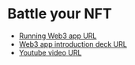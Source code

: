 ﻿# Battle your NFT

- [Running Web3 app URL](http://web3rrr.hopto.org:3000 "app link")
- [Web3 app introduction deck URL](https://docs.google.com/presentation/d/1MqCW_OvDIKv79ZcAhb3t8duSbTzwqkmJ/edit#slide=id.p1 "deck link")
- [Youtube video URL](https://www.youtube.com/watch?v=_OtpHSbFCYM "video link")
